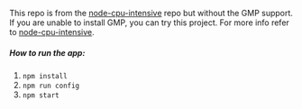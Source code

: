 This repo is from the [node-cpu-intensive](https://github.com/agile8118/node-cpu-intensive) repo but without the GMP support. If you are unable to install GMP, you can try this project. For more info refer to [node-cpu-intensive](https://github.com/agile8118/node-cpu-intensive).

##### How to run the app:

1. `npm install`
2. `npm run config`
3. `npm start`
